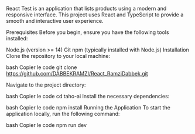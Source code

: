 React Test is an application that lists products using a modern and responsive interface. This project uses React and TypeScript to provide a smooth and interactive user experience.

Prerequisites
Before you begin, ensure you have the following tools installed:

Node.js (version >= 14)
Git
npm (typically installed with Node.js)
Installation
Clone the repository to your local machine:

bash
Copier le code
git clone https://github.com/DABBEKRAMZI/React_RamziDabbek.git

Navigate to the project directory:

bash
Copier le code
cd taho-ai
Install the necessary dependencies:

bash
Copier le code
npm install
Running the Application
To start the application locally, run the following command:

bash
Copier le code
npm run dev

